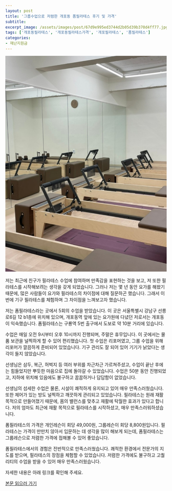 ```yaml
---
layout: post
title: '그룹수업으로 저렴한 개포동 폼필라테스 후기 및 가격'
subtitle: 
excerpt_image: /assets/images/post/67d9e995ed3744d2b05d39b370d4ff77.jpg
tags: ['개포동필라테스', '개포동필라테스가격', '개포필라테스', '폼필라테스']
categories: 
- 재난지원금
---
```


![메인 이미지](/assets/images/post/67d9e995ed3744d2b05d39b370d4ff77.jpg)

저는 최근에 친구가 필라테스 수업에 참여하며 만족감을 표현하는 것을 보고, 저 또한 필라테스를 시작해보려는 생각을 갖게 되었습니다. 그러나 저는 몇 년 동안 요가를 해왔기 때문에, 많은 사람들이 요가와 필라테스의 차이점에 대해 질문하곤 했습니다. 그래서 이번에 기구 필라테스를 체험하며 그 차이점을 느껴보고자 했습니다.

저는 폼필라테스라는 곳에서 5회의 수업을 받았습니다. 이 곳은 서울특별시 강남구 선릉로6길 12 b1층에 위치해 있으며, 개포동역 앞에 있는 요가원에 다녔던 저로서는 개포동이 익숙했습니다. 폼필라테스는 구룡역 5번 출구에서 도보로 약 10분 거리에 있습니다.

수업은 매일 오전 9시부터 오후 10시까지 진행되며, 주말은 휴무입니다. 이 곳에서는 물품 보관을 널찍하게 할 수 있어 편리했습니다. 첫 수업은 리포머였고, 그룹 수업을 위해 리포머가 깔끔하게 준비되어 있었습니다. 기구 관리도 잘 되어 있어 기기가 낡았다는 생각이 들지 않았습니다.

선생님은 삼두, 복근, 허벅지 등 여러 부위를 차근차근 가르쳐주셨고, 수업이 끝난 후에는 힘들었지만 뿌듯한 마음으로 집에 돌아갈 수 있었습니다. 수업은 50분 동안 진행되었고, 지하에 위치해 있음에도 불구하고 꿉꿉하거나 답답함이 없었습니다.

선생님의 섬세한 수업은 물론, 시설이 쾌적하게 유지되고 있어 매우 만족스러웠습니다. 또한 체어가 있는 방도 널찍하고 깨끗하게 관리되고 있었습니다. 필라테스는 원래 재활 목적으로 만들어졌기 때문에, 몸의 밸런스를 맞추고 재활에 탁월한 효과가 있다고 합니다. 저의 엄마도 최근에 재활 목적으로 필라테스를 시작하셨고, 매우 만족스러워하셨습니다.

폼필라테스의 가격은 개인레슨이 회당 49,000원, 그룹레슨이 회당 8,800원입니다. 필라테스는 가격이 만만치 않아서 입문하는 데 생각을 많이 해보게 되는데, 폼필라테스는 그룹레슨으로 저렴한 가격에 접해볼 수 있어 좋았습니다.

폼필라테스에서의 경험은 전반적으로 만족스러웠습니다. 쾌적한 환경에서 전문가의 지도를 받으며, 필라테스의 장점을 체험할 수 있었습니다. 저렴한 가격에도 불구하고 고퀄리티의 수업을 받을 수 있어 매우 만족스러웠습니다.

자세한 내용은 아래 링크를 확인해 주세요.

[본문 읽으러 가기](https://m.blog.naver.com/ham_eaten_jellybear/223234177891)
